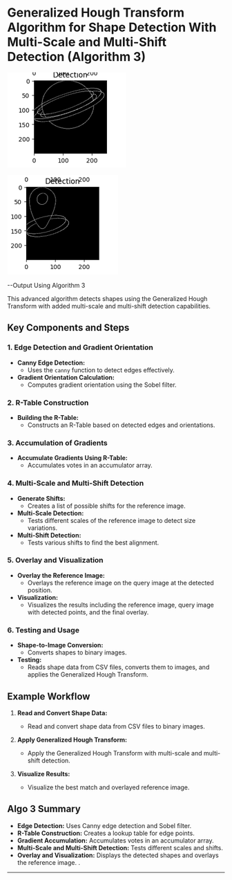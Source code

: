# Generalized Hough Transform Algorithm for Shape Detection With Multi-Scale and Multi-Shift Detection (Algorithm 3)
![Output using algo1](./outputs/algo3/tc1.png)

![Output using algo1](./outputs/algo3/tc2.png)

--Output Using Algorithm 3

This advanced algorithm detects shapes using the Generalized Hough Transform with added multi-scale and multi-shift detection capabilities.

## Key Components and Steps

### 1. **Edge Detection and Gradient Orientation**
   - **Canny Edge Detection:**
     - Uses the `canny` function to detect edges effectively.
   - **Gradient Orientation Calculation:**
     - Computes gradient orientation using the Sobel filter.

### 2. **R-Table Construction**
   - **Building the R-Table:**
     - Constructs an R-Table based on detected edges and orientations.

### 3. **Accumulation of Gradients**
   - **Accumulate Gradients Using R-Table:**
     - Accumulates votes in an accumulator array.

### 4. **Multi-Scale and Multi-Shift Detection**
   - **Generate Shifts:**
     - Creates a list of possible shifts for the reference image.
   - **Multi-Scale Detection:**
     - Tests different scales of the reference image to detect size variations.
   - **Multi-Shift Detection:**
     - Tests various shifts to find the best alignment.

### 5. **Overlay and Visualization**
   - **Overlay the Reference Image:**
     - Overlays the reference image on the query image at the detected position.
   - **Visualization:**
     - Visualizes the results including the reference image, query image with detected points, and the final overlay.

### 6. **Testing and Usage**
   - **Shape-to-Image Conversion:**
     - Converts shapes to binary images.
   - **Testing:**
     - Reads shape data from CSV files, converts them to images, and applies the Generalized Hough Transform.

## Example Workflow

1. **Read and Convert Shape Data:**
   - Read and convert shape data from CSV files to binary images.

2. **Apply Generalized Hough Transform:**
   - Apply the Generalized Hough Transform with multi-scale and multi-shift detection.

3. **Visualize Results:**
   - Visualize the best match and overlayed reference image.

## Algo 3 Summary

- **Edge Detection:** Uses Canny edge detection and Sobel filter.
- **R-Table Construction:** Creates a lookup table for edge points.
- **Gradient Accumulation:** Accumulates votes in an accumulator array.
- **Multi-Scale and Multi-Shift Detection:** Tests different scales and shifts.
- **Overlay and Visualization:** Displays the detected shapes and overlays the reference image.
.

---
